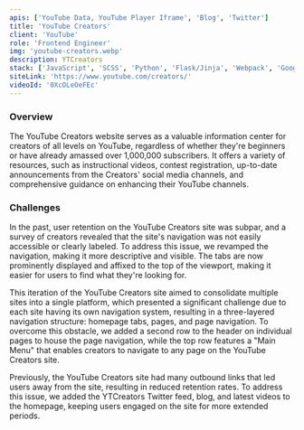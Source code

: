 ```yaml
---
apis: ['YouTube Data, YouTube Player Iframe', 'Blog', 'Twitter']
title: 'YouTube Creators'
client: 'YouTube'
role: 'Frontend Engineer'
img: 'youtube-creators.webp'
description: YTCreators
stack: ['JavaScript', 'SCSS', 'Python', 'Flask/Jinja', 'Webpack', 'Google Cloud']
siteLink: 'https://www.youtube.com/creators/'
videoId: '0XcOLeOeFEc'
---
```


### Overview

The YouTube Creators website serves as a valuable information center for creators of all levels on YouTube, regardless of whether they're beginners or have already amassed over 1,000,000 subscribers. It offers a variety of resources, such as instructional videos, contest registration, up-to-date announcements from the Creators' social media channels, and comprehensive guidance on enhancing their YouTube channels.

### Challenges

In the past, user retention on the YouTube Creators site was subpar, and a survey of creators revealed that the site's navigation was not easily accessible or clearly labeled. To address this issue, we revamped the navigation, making it more descriptive and visible. The tabs are now prominently displayed and affixed to the top of the viewport, making it easier for users to find what they're looking for.

This iteration of the YouTube Creators site aimed to consolidate multiple sites into a single platform, which presented a significant challenge due to each site having its own navigation system, resulting in a three-layered navigation structure: homepage tabs, pages, and page navigation. To overcome this obstacle, we added a second row to the header on individual pages to house the page navigation, while the top row features a "Main Menu" that enables creators to navigate to any page on the YouTube Creators site.

Previously, the YouTube Creators site had many outbound links that led users away from the site, resulting in reduced retention rates. To address this issue, we added the YTCreators Twitter feed, blog, and latest videos to the homepage, keeping users engaged on the site for more extended periods.